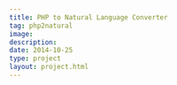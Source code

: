 ```yaml
---
title: PHP to Natural Language Converter
tag: php2natural
image: 
description: 
date: 2014-10-25
type: project
layout: project.html
---
```



